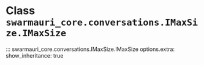 # Class `swarmauri_core.conversations.IMaxSize.IMaxSize`

::: swarmauri_core.conversations.IMaxSize.IMaxSize
    options.extra:
      show_inheritance: true

